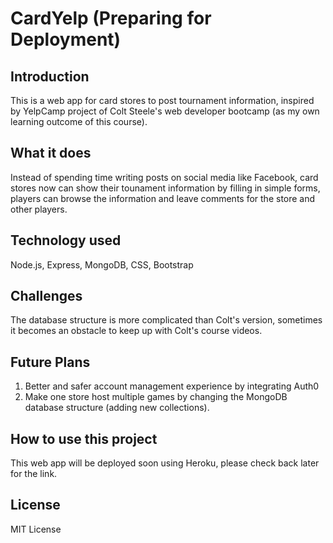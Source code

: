 # CardYelp (Preparing for Deployment)
## Introduction
This is a web app for card stores to post tournament information, inspired by YelpCamp project of Colt Steele's web developer bootcamp (as my own learning outcome of this course).

## What it does
Instead of spending time writing posts on social media like Facebook, card stores now can show their tounament information by filling in simple forms, players can browse the information and leave comments for the store and other players.

## Technology used
Node.js, Express, MongoDB, CSS, Bootstrap

## Challenges
The database structure is more complicated than Colt's version, sometimes it becomes an obstacle to keep up with Colt's course videos.

## Future Plans
1. Better and safer account management experience by integrating Auth0
2. Make one store host multiple games by changing the MongoDB database structure (adding new collections).

## How to use this project
This web app will be deployed soon using Heroku, please check back later for the link.

## License
MIT License
